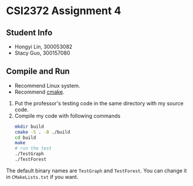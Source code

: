 # CSI2372 Assignment 4

## Student Info
* Hongyi Lin, 300053082
* Stacy Guo, 300157080

## Compile and Run

* Recommend Linux system.
* Recommend [cmake](https://cmake.org).


1. Put the professor's testing code in the same directory with my source code.
2. Compile my code with following commands
    ```bash
    mkdir build
    cmake -S . -B ./build
    cd build
    make
    # run the test
    ./TestGraph
    ./TestForest
    ```

The default binary names are `TestGraph` and `TestForest`. You can change it in `CMakeLists.txt` if you want.

